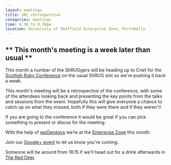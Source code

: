 ```yaml
---
layout: meetings
title: SRC retrospective
categories: meetings
time: 6.30 to 8.30pm
location: University of Sheffield Enterprise Zone, Portobello
---
```


## ** This month's meeting is a week later than usual **

This month a number of the ShRUGgers will be heading up to Crief for the
[Scottish Ruby Conference](http://2014.scottishrubyconference.com/) on
the usual ShRUG slot so we're pushing it back a week.

This month's meeting will be a retrospective of the conference, with
some of the attendees looking back and presenting the key points from
the talks and sessions from the event. Hopefully this will give everyone
a chance to catch up on what they missed, both if they were there and if
they weren't!


If you are going to the conference it would be great if you can pick
something to present or discus for the meeting.

With the help of [epiGenesys](http://www.epigenesys.org.uk/) we’re at the [Enterprise Zone](http://enterprise.shef.ac.uk/about-us) this month.

Join our [Google+
event](https://plus.google.com/u/0/events/c21kctmqssljgfq2gm8tkutufqo) to let us know you're coming.

Someone will be around from 18.15 if we'll head out for a drink afterwards in [The Red
Deer](http://www.red-deer-sheffield.co.uk/).
